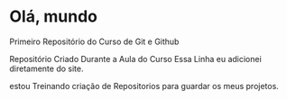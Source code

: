 # Olá, mundo
 Primeiro Repositório do Curso de Git e Github

Repositório Criado Durante a Aula do Curso
Essa Linha eu adicionei diretamente do site.

 estou Treinando criação de Repositorios para guardar os meus projetos.

